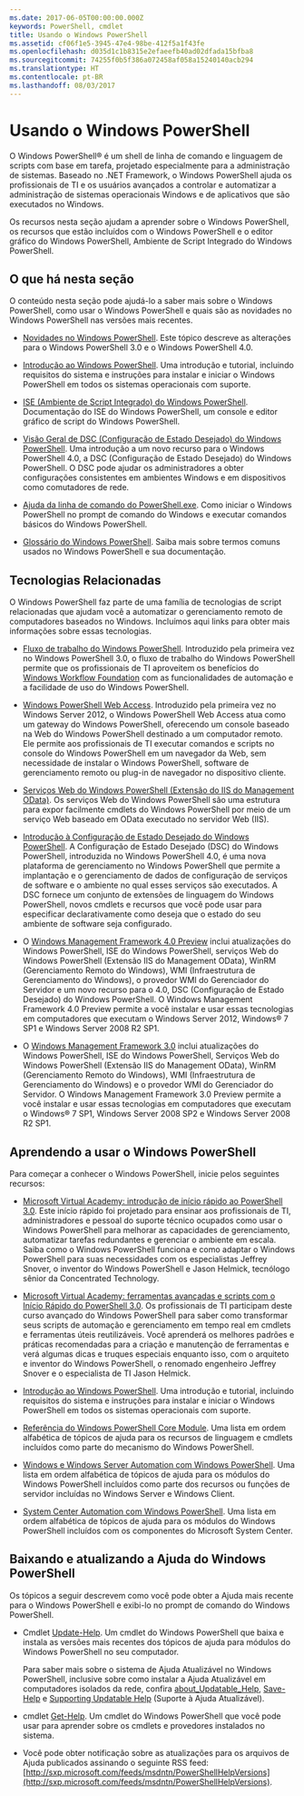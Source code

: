 ```yaml
---
ms.date: 2017-06-05T00:00:00.000Z
keywords: PowerShell, cmdlet
title: Usando o Windows PowerShell
ms.assetid: cf06f1e5-3945-47e4-98be-412f5a1f43fe
ms.openlocfilehash: d035d1c1b8315e2efaeefb40ad02dfada15bfba8
ms.sourcegitcommit: 74255f0b5f386a072458af058a15240140acb294
ms.translationtype: HT
ms.contentlocale: pt-BR
ms.lasthandoff: 08/03/2017
---
```

# <a name="using-windows-powershell"></a>Usando o Windows PowerShell
O Windows PowerShell® é um shell de linha de comando e linguagem de scripts com base em tarefa, projetado especialmente para a administração de sistemas. Baseado no .NET Framework, o Windows PowerShell ajuda os profissionais de TI e os usuários avançados a controlar e automatizar a administração de sistemas operacionais Windows e de aplicativos que são executados no Windows.

Os recursos nesta seção ajudam a aprender sobre o Windows PowerShell, os recursos que estão incluídos com o Windows PowerShell e o editor gráfico do Windows PowerShell, Ambiente de Script Integrado do Windows PowerShell.

## <a name="whats-in-this-section"></a>O que há nesta seção
O conteúdo nesta seção pode ajudá-lo a saber mais sobre o Windows PowerShell, como usar o Windows PowerShell e quais são as novidades no Windows PowerShell nas versões mais recentes.

-   [Novidades no Windows PowerShell](../../whats-new/What-s-New-in-Windows-PowerShell-50.md). Este tópico descreve as alterações para o Windows PowerShell 3.0 e o Windows PowerShell 4.0.

-   [Introdução ao Windows PowerShell](../Getting-Started-with-Windows-PowerShell.md). Uma introdução e tutorial, incluindo requisitos do sistema e instruções para instalar e iniciar o Windows PowerShell em todos os sistemas operacionais com suporte.

-   [ISE (Ambiente de Script Integrado) do Windows PowerShell](Windows-PowerShell-Integrated-Scripting-Environment--ISE-.md). Documentação do ISE do Windows PowerShell, um console e editor gráfico de script do Windows PowerShell.

-   [Visão Geral de DSC (Configuração de Estado Desejado) do Windows PowerShell](https://technet.microsoft.com/en-us/library/04c9e716-822c-40f0-8fdf-f2dda8abd888). Uma introdução a um novo recurso para o Windows PowerShell 4.0, a DSC (Configuração de Estado Desejado) do Windows PowerShell. O DSC pode ajudar os administradores a obter configurações consistentes em ambientes Windows e em dispositivos como comutadores de rede.

-   [Ajuda da linha de comando do PowerShell.exe](../../core-powershell/console/PowerShell.exe-Command-Line-Help.md). Como iniciar o Windows PowerShell no prompt de comando do Windows e executar comandos básicos do Windows PowerShell.

-   [Glossário do Windows PowerShell](../../Windows-PowerShell-Glossary.md). Saiba mais sobre termos comuns usados no Windows PowerShell e sua documentação.

## <a name="related-technologies"></a>Tecnologias Relacionadas
O Windows PowerShell faz parte de uma família de tecnologias de script relacionadas que ajudam você a automatizar o gerenciamento remoto de computadores baseados no Windows. Incluímos aqui links para obter mais informações sobre essas tecnologias.

-   [Fluxo de trabalho do Windows PowerShell](http://technet.microsoft.com/library/jj134242.aspx). Introduzido pela primeira vez no Windows PowerShell 3.0, o fluxo de trabalho do Windows PowerShell permite que os profissionais de TI aproveitem os benefícios do [Windows Workflow Foundation](http://msdn.microsoft.com/library/ee342461.aspx) com as funcionalidades de automação e a facilidade de uso do Windows PowerShell.

-   [Windows PowerShell Web Access](http://technet.microsoft.com/library/hh831611.aspx). Introduzido pela primeira vez no Windows Server 2012, o Windows PowerShell Web Access atua como um gateway do Windows PowerShell, oferecendo um console baseado na Web do Windows PowerShell destinado a um computador remoto. Ele permite aos profissionais de TI executar comandos e scripts no console do Windows PowerShell em um navegador da Web, sem necessidade de instalar o Windows PowerShell, software de gerenciamento remoto ou plug-in de navegador no dispositivo cliente.

-   [Serviços Web do Windows PowerShell (Extensão do IIS do Management OData)](http://msdn.microsoft.com/library/windows/desktop/hh880865.aspx). Os serviços Web do Windows PowerShell são uma estrutura para expor facilmente cmdlets do Windows PowerShell por meio de um serviço Web baseado em OData executado no servidor Web (IIS).

-   [Introdução à Configuração de Estado Desejado do Windows PowerShell](https://technet.microsoft.com/en-us/library/c134aa32-b085-4656-9a89-955d8ff768d0). A Configuração de Estado Desejado (DSC) do Windows PowerShell, introduzida no Windows PowerShell 4.0, é uma nova plataforma de gerenciamento no Windows PowerShell que permite a implantação e o gerenciamento de dados de configuração de serviços de software e o ambiente no qual esses serviços são executados. A DSC fornece um conjunto de extensões de linguagem do Windows PowerShell, novos cmdlets e recursos que você pode usar para especificar declarativamente como deseja que o estado do seu ambiente de software seja configurado.

-   O [Windows Management Framework 4.0 Preview](http://go.microsoft.com/fwlink/?LinkID=293881) inclui atualizações do Windows PowerShell, ISE do Windows PowerShell, serviços Web do Windows PowerShell (Extensão IIS do Management OData), WinRM (Gerenciamento Remoto do Windows), WMI (Infraestrutura de Gerenciamento do Windows), o provedor WMI do Gerenciador do Servidor e um novo recurso para o 4.0, DSC (Configuração de Estado Desejado) do Windows PowerShell. O Windows Management Framework 4.0 Preview permite a você instalar e usar essas tecnologias em computadores que executam o Windows Server 2012, Windows® 7 SP1 e Windows Server 2008 R2 SP1.

-   O [Windows Management Framework 3.0](http://www.microsoft.com/download/details.aspx?id=34595) inclui atualizações do Windows PowerShell, ISE do Windows PowerShell, Serviços Web do Windows PowerShell (Extensão IIS do Management OData), WinRM (Gerenciamento Remoto do Windows), WMI (Infraestrutura de Gerenciamento do Windows) e o provedor WMI do Gerenciador do Servidor. O Windows Management Framework 3.0 Preview permite a você instalar e usar essas tecnologias em computadores que executam o Windows® 7 SP1, Windows Server 2008 SP2 e Windows Server 2008 R2 SP1.

## <a name="learning-windows-powershell"></a>Aprendendo a usar o Windows PowerShell
Para começar a conhecer o Windows PowerShell, inicie pelos seguintes recursos:

-   [Microsoft Virtual Academy: introdução de início rápido ao PowerShell 3.0](https://mva.microsoft.com/en-us/training-courses/getting-started-with-powershell-3-0-jump-start-8276). Este início rápido foi projetado para ensinar aos profissionais de TI, administradores e pessoal do suporte técnico ocupados como usar o Windows PowerShell para melhorar as capacidades de gerenciamento, automatizar tarefas redundantes e gerenciar o ambiente em escala. Saiba como o Windows PowerShell funciona e como adaptar o Windows PowerShell para suas necessidades com os especialistas Jeffrey Snover, o inventor do Windows PowerShell e Jason Helmick, tecnólogo sênior da Concentrated Technology.

-   [Microsoft Virtual Academy: ferramentas avançadas e scripts com o Início Rápido do PowerShell 3.0](https://mva.microsoft.com/en-US/training-courses/advanced-tools-scripting-with-powershell-30-jump-start-8277). Os profissionais de TI participam deste curso avançado do Windows PowerShell para saber como transformar seus scripts de automação e gerenciamento em tempo real em cmdlets e ferramentas úteis reutilizáveis. Você aprenderá os melhores padrões e práticas recomendadas para a criação e manutenção de ferramentas e verá algumas dicas e truques especiais enquanto isso, com o arquiteto e inventor do Windows PowerShell, o renomado engenheiro Jeffrey Snover e o especialista de TI Jason Helmick.

-   [Introdução ao Windows PowerShell](../Getting-Started-with-Windows-PowerShell.md). Uma introdução e tutorial, incluindo requisitos do sistema e instruções para instalar e iniciar o Windows PowerShell em todos os sistemas operacionais com suporte.

-   [Referência do Windows PowerShell Core Module](http://technet.microsoft.com/library/hh847741(v=wps.630).aspx). Uma lista em ordem alfabética de tópicos de ajuda para os recursos de linguagem e cmdlets incluídos como parte do mecanismo do Windows PowerShell.

-   [Windows e Windows Server Automation com Windows PowerShell](http://technet.microsoft.com/library/dn249523.aspx). Uma lista em ordem alfabética de tópicos de ajuda para os módulos do Windows PowerShell incluídos como parte dos recursos ou funções de servidor incluídas no Windows Server e Windows Client.

-   [System Center Automation com Windows PowerShell](https://technet.microsoft.com/en-us/library/mt156962.aspx). Uma lista em ordem alfabética de tópicos de ajuda para os módulos do Windows PowerShell incluídos com os componentes do Microsoft System Center.

## <a name="downloading-and-updating-windows-powershell-help"></a>Baixando e atualizando a Ajuda do Windows PowerShell
Os tópicos a seguir descrevem como você pode obter a Ajuda mais recente para o Windows PowerShell e exibi-lo no prompt de comando do Windows PowerShell.

-   Cmdlet [Update-Help](http://technet.microsoft.com/library/hh849720.aspx). Um cmdlet do Windows PowerShell que baixa e instala as versões mais recentes dos tópicos de ajuda para módulos do Windows PowerShell no seu computador.

    Para saber mais sobre o sistema de Ajuda Atualizável no Windows PowerShell, inclusive sobre como instalar a Ajuda Atualizável em computadores isolados da rede, confira [about_Updatable_Help](http://technet.microsoft.com/library/hh847735.aspx), [Save-Help](http://technet.microsoft.com/library/hh849724.aspx) e [Supporting Updatable Help](http://msdn.microsoft.com/library/hh852754.aspx) (Suporte à Ajuda Atualizável).

-   cmdlet [Get-Help](http://technet.microsoft.com/library/hh849696(v=wps.630).aspx). Um cmdlet do Windows PowerShell que você pode usar para aprender sobre os cmdlets e provedores instalados no sistema.

-   Você pode obter notificação sobre as atualizações para os arquivos de Ajuda publicados assinando o seguinte RSS feed: [http://sxp.microsoft.com/feeds/msdntn/PowerShellHelpVersions](http://sxp.microsoft.com/feeds/msdntn/PowerShellHelpVersions).

